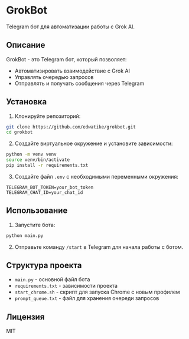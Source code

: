 # GrokBot

Telegram бот для автоматизации работы с Grok AI.

## Описание

GrokBot - это Telegram бот, который позволяет:
- Автоматизировать взаимодействие с Grok AI
- Управлять очередью запросов
- Отправлять и получать сообщения через Telegram

## Установка

1. Клонируйте репозиторий:
```bash
git clone https://github.com/edwatike/grokbot.git
cd grokbot
```

2. Создайте виртуальное окружение и установите зависимости:
```bash
python -m venv venv
source venv/bin/activate
pip install -r requirements.txt
```

3. Создайте файл `.env` с необходимыми переменными окружения:
```
TELEGRAM_BOT_TOKEN=your_bot_token
TELEGRAM_CHAT_ID=your_chat_id
```

## Использование

1. Запустите бота:
```bash
python main.py
```

2. Отправьте команду `/start` в Telegram для начала работы с ботом.

## Структура проекта

- `main.py` - основной файл бота
- `requirements.txt` - зависимости проекта
- `start_chrome.sh` - скрипт для запуска Chrome с новым профилем
- `prompt_queue.txt` - файл для хранения очереди запросов

## Лицензия

MIT 